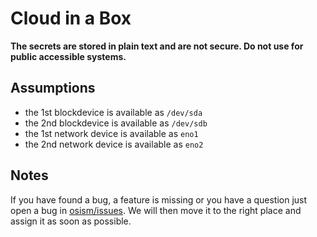 # Cloud in a Box

**The secrets are stored in plain text and are not secure. Do not use for public
accessible systems.**

## Assumptions

* the 1st blockdevice is available as ``/dev/sda``
* the 2nd blockdevice is available as ``/dev/sdb``
* the 1st network device is available as ``eno1``
* the 2nd network device is available as ``eno2``

## Notes

If you have found a bug, a feature is missing or you have a question just open a
bug in [osism/issues](https://github.com/osism/issues). We will then move it to
the right place and assign it as soon as possible.
